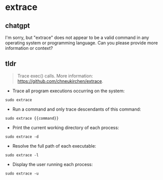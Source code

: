 # extrace 
## chatgpt 
I'm sorry, but "extrace" does not appear to be a valid command in any operating system or programming language. Can you please provide more information or context? 

## tldr 
 
> Trace exec() calls.
> More information: <https://github.com/chneukirchen/extrace>.

- Trace all program executions occurring on the system:

`sudo extrace`

- Run a command and only trace descendants of this command:

`sudo extrace {{command}}`

- Print the current working directory of each process:

`sudo extrace -d`

- Resolve the full path of each executable:

`sudo extrace -l`

- Display the user running each process:

`sudo extrace -u`

